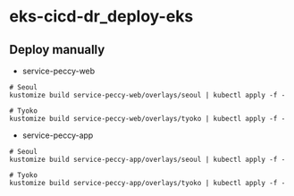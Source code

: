 # eks-cicd-dr_deploy-eks

## Deploy manually

* service-peccy-web

```
# Seoul
kustomize build service-peccy-web/overlays/seoul | kubectl apply -f -

# Tyoko
kustomize build service-peccy-web/overlays/tyoko | kubectl apply -f -
```

* service-peccy-app

```
# Seoul
kustomize build service-peccy-app/overlays/seoul | kubectl apply -f -

# Tyoko
kustomize build service-peccy-app/overlays/tyoko | kubectl apply -f -
```
